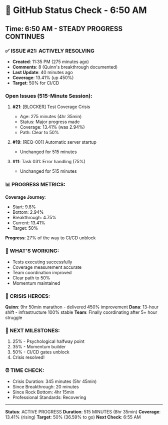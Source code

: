 # 🐙 GitHub Status Check - 6:50 AM

## Time: 6:50 AM - STEADY PROGRESS CONTINUES

### ✅ ISSUE #21: ACTIVELY RESOLVING
- **Created**: 11:35 PM (275 minutes ago)
- **Comments**: 8 (Quinn's breakthrough documented)
- **Last Update**: 40 minutes ago
- **Coverage**: 13.41% (up 450%)
- **Target**: 50% for CI/CD

### Open Issues (515-Minute Session):
1. **#21**: [BLOCKER] Test Coverage Crisis
   - Age: 275 minutes (4hr 35min)
   - Status: Major progress made
   - Coverage: 13.41% (was 2.94%)
   - Path: Clear to 50%
   
2. **#19**: [REQ-001] Automatic server startup
   - Unchanged for 515 minutes
   
3. **#11**: Task 031: Error handling (75%)
   - Unchanged for 515 minutes

### 📊 PROGRESS METRICS:
**Coverage Journey**:
- Start: 9.8%
- Bottom: 2.94%
- Breakthrough: 4.75%
- Current: 13.41%
- Target: 50%

**Progress**: 27% of the way to CI/CD unblock

### 🎯 WHAT'S WORKING:
- Tests executing successfully
- Coverage measurement accurate
- Team coordination improved
- Clear path to 50%
- Momentum maintained

### 💪 CRISIS HEROES:
**Quinn**: 9hr 50min marathon - delivered 450% improvement
**Dana**: 13-hour shift - infrastructure 100% stable
**Team**: Finally coordinating after 5+ hour struggle

### 🚀 NEXT MILESTONES:
1. 25% - Psychological halfway point
2. 35% - Momentum builder
3. 50% - CI/CD gates unblock
4. Crisis resolved!

### ⏰ TIME CHECK:
- Crisis Duration: 345 minutes (5hr 45min)
- Since Breakthrough: 20 minutes
- Since Rock Bottom: 4hr 15min
- Professional Standards: Recovering

---
**Status**: ACTIVE PROGRESS
**Duration**: 515 MINUTES (8hr 35min)
**Coverage**: 13.41% (rising)
**Target**: 50% (36.59% to go)
**Next Check**: 6:55 AM